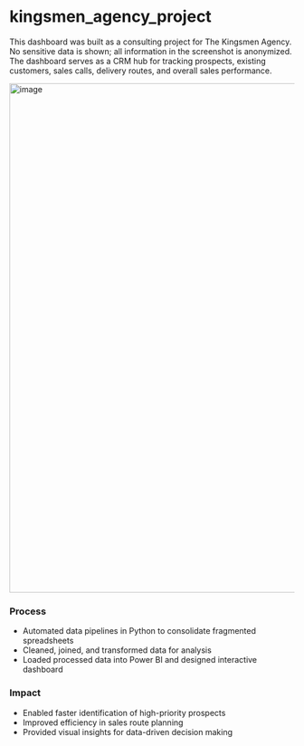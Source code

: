 # kingsmen_agency_project

This dashboard was built as a consulting project for The Kingsmen Agency.  
No sensitive data is shown; all information in the screenshot is anonymized.  
The dashboard serves as a CRM hub for tracking prospects, existing customers, sales calls, delivery routes, and overall sales performance.

<img width="1778" height="900" alt="image" src="https://github.com/user-attachments/assets/2eab3616-43a9-49b2-b034-7e83be91778b" />

### Process
- Automated data pipelines in Python to consolidate fragmented spreadsheets
- Cleaned, joined, and transformed data for analysis
- Loaded processed data into Power BI and designed interactive dashboard

### Impact
- Enabled faster identification of high-priority prospects  
- Improved efficiency in sales route planning  
- Provided visual insights for data-driven decision making

